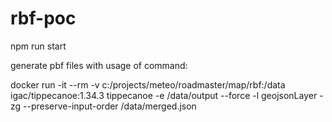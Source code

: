 # rbf-poc

npm run start

generate pbf files with usage of command:

docker run -it --rm -v c:/projects/meteo/roadmaster/map/rbf:/data igac/tippecanoe:1.34.3 tippecanoe -e /data/output --force -l geojsonLayer -zg --preserve-input-order /data/merged.json